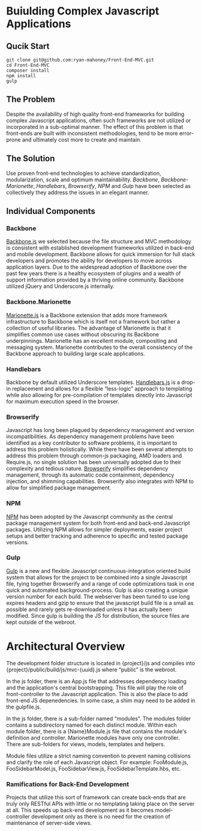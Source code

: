 Buiulding Complex Javascript Applications
=========================================

## Qucik Start

```
git clone git@github.com:ryan-mahoney/Front-End-MVC.git
cd Front-End-MVC
composer install
npm install
gulp
```

## The Problem

Despite the availability of high quality front-end frameworks for building complex Javascript applications, often such frameworks are not utilized or incorporated in a sub-optimal manner. The effect of this problem is that front-ends are built with inconsistent methodologies, tend to be more error-prone and ultimately cost more to create and maintain. 

## The Solution

Use proven front-end technologies to achieve standardization, modularization, scale and optimum maintainability.  *Backbone*, *Backbone-Marionette*, *Handlebars*, *Browserify*, *NPM* and *Gulp* have been selected as collectively they address the issues in an elegant manner.

## Individual Components

### Backbone

[Backbone.js](http://backbonejs.org/) we selected because the file structure and MVC methodology is consistent with established development frameworks utilized in back-end and mobile development.  Backbone allows for quick immersion for full stack developers and promotes the ability for developers to move across application layers.  Due to the widespread adoption of Backbone over the past few years there is a healthy ecosystem of plugins and a wealth of support information provided by a thriving online community.  Backbone utilized jQuery and Underscore.js internally.

### Backbone.Marionette

[Marionette.js](http://marionettejs.com/) is a Backbone extension that adds more framework infrastructure to Backbone which is itself not a framework but rather a collection of useful libraries.  The advantage of Marionette is that it simplifies common use cases without obscuring its Backbone underpinnings.  Marionette has an excellent module, compositing and messaging system.  Marionette contributes to the overall consistency of the Backbone approach to building large scale applications.

### Handlebars

Backbone by default utilized Underscore templates.  [Handlebars.js](http://handlebarsjs.com/) is a drop-in replacement and allows for a flexible “less-logic” approach to templating while also allowing for pre-compilation of templates directly into Javascript for maximum execution speed in the browser.

### Browserify

Javascript has long been plagued by dependency management and version incompatibilities. As dependency management problems have been identified as a key contributor to software problems, it is important to address this problem holistically. While there have been several attempts to address this problem through common-js packaging, AMD loaders and Require.js, no single solution has been universally adopted due to their complexity and tedious nature. [Browserify](http://browserify.org/) simplifies dependency management, through its automatic code containment, dependency injection, and shimming capabilities.  Browserify also integrates with NPM to allow for simplified package management.

### NPM

[NPM](https://www.npmjs.org/) has been adopted by the Javascript community as the central package management system for both front-end and back-end Javascript packages.  Utilizing NPM allows for simpler deployments, easier project setups and better tracking and adherence to specific and tested package versions.

### Gulp

[Gulp](http://gulpjs.com/) is a new and flexible Javascript continuous-integration oriented build system that allows for the project to be combined into a single Javascript file, tying together Browserify and a range of code optimizations task in one quick and automated background-process.  Gulp is also creating a unique version number for each build.  The webserver has been tuned to use long expires headers and gzip to ensure that the javascript build file is a small as possible and rarely gets re-downloaded unless it has actually been modified.  Since gulp is building the JS for distribution, the source files are kept outside of the webroot.

# Architectural Overview

The development folder structure is located in {project}/js and compiles into {project}/public/build/js/mvc-{uuid}.js where “public” is the webroot.

In the js folder, there is an App.js file that addresses dependency loading and the application's central bootstrapping.  This file will play the role of front-controller to the Javascript application. This is also the place to add front-end JS depenedencies.  In some case, a shim may need to be added in the gulpfile.js.

In the js folder, there is a sub-folder named “modules”.  The modules folder contains a subdirectory named for each distinct module.  Within each module folder, there is a {Name}Module.js file that contains the module's definition and controller. Marionette modules have only one controller. There are sub-folders for views, models, templates and helpers.

Module files utilize a strict naming convention to prevent naming collisions and clarify the role of each Javascript object.  For example: FooModule.js, FooSidebarModel.js, FooSidebarView.js, FooSidebarTemplate.hbs, etc.

### Ramifications for Back-End Development

Projects that utilize this sort of framework can create back-ends that are truly only RESTful APIs with little or no templating taking place on the server at all.  This speeds up back-end development as it becomes model-controller development only as there is no need for the creation of maintenance of server-side views.
